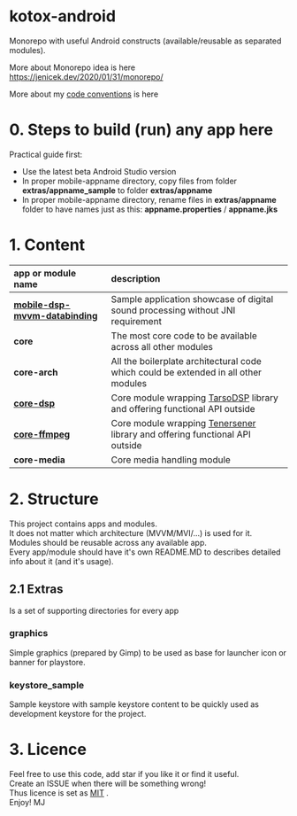# kotox-android

Monorepo with useful Android constructs (available/reusable as separated modules).  

More about Monorepo idea is here https://jenicek.dev/2020/01/31/monorepo/     

More about my [code conventions](code-conventions.md) is here

# 0. Steps to build (run) any app here  
Practical guide first:

- Use the latest beta Android Studio version
- In proper mobile-appname directory, copy files from folder **extras/appname_sample** to folder **extras/appname** 
- In proper mobile-appname directory, rename files in **extras/appname** folder to have names just as this: **appname.properties** / **appname.jks**

# 1. Content

| app or module name                                                                         | description                                                                                                                |
|:-------------------------------------------------------------------------------------------|:---------------------------------------------------------------------------------------------------------------------------|
| **[mobile-dsp-mvvm-databinding](./mobile-dsp-mvvm-databinding/readme.md)**                 | Sample application showcase of digital sound processing without JNI requirement          |                                                                              
| **core**                                                                                   | The most core code to be available across all other modules                                                                |
| **core-arch**                                                                              | All the boilerplate architectural code which could be extended in all other modules                                        |
| **[core-dsp](./core-dsp/readme.md)**                                                       | Core module wrapping [TarsoDSP](https://github.com/JorenSix/TarsosDSP) library and offering functional API outside         |
| **[core-ffmpeg](./core-ffmpeg/readme.md)**                                                 | Core module wrapping [Tenersener](https://github.com/tanersener/mobile-ffmpeg) library and offering functional API outside |
| **core-media**                                                                             | Core media handling module                                                                                                 |




# 2. Structure
This project contains apps and modules.   
It does not matter which architecture (MVVM/MVI/...) is used for it.  
Modules should be reusable across any available app.  
Every app/module should have it's own README.MD to describes detailed info about it (and it's usage).  


## 2.1 Extras
Is a set of supporting directories for every app
### graphics
Simple graphics (prepared by Gimp) to be used as base for launcher icon or banner for playstore.  
### keystore_sample
Sample keystore with sample keystore content to be quickly used as development keystore for the project.

# 3. Licence
Feel free to use this code, add star if you like it or find it useful.  
Create an ISSUE when there will be something wrong!  
Thus licence is set as [MIT](LICENSE) .  
Enjoy! MJ